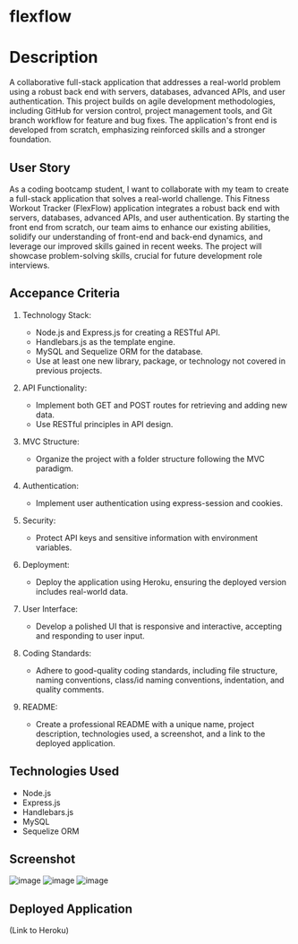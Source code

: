 # flexflow

# Description
A collaborative full-stack application that addresses a real-world problem using a robust back end with servers, databases, advanced APIs, and user authentication. This project builds on agile development methodologies, including GitHub for version control, project management tools, and Git branch workflow for feature and bug fixes. The application's front end is developed from scratch, emphasizing reinforced skills and a stronger foundation.

## User Story
As a coding bootcamp student, I want to collaborate with my team to create a full-stack application that solves a real-world challenge. This Fitness Workout Tracker (FlexFlow) application integrates a robust back end with servers, databases, advanced APIs, and user authentication. By starting the front end from scratch, our team aims to enhance our existing abilities, solidify our understanding of front-end and back-end dynamics, and leverage our improved skills gained in recent weeks. The project will showcase problem-solving skills, crucial for future development role interviews.


## Accepance Criteria 
1. Technology Stack:
    - Node.js and Express.js for creating a RESTful API.
    - Handlebars.js as the template engine.
    - MySQL and Sequelize ORM for the database.
    - Use at least one new library, package, or technology not covered in previous projects.

2. API Functionality:
    - Implement both GET and POST routes for retrieving and adding new data.
    - Use RESTful principles in API design.

3. MVC Structure:
    - Organize the project with a folder structure following the MVC paradigm.

4. Authentication:
    - Implement user authentication using express-session and cookies.

5. Security:
    - Protect API keys and sensitive information with environment variables.

6. Deployment:
    - Deploy the application using Heroku, ensuring the deployed version includes real-world data.

7. User Interface:
    - Develop a polished UI that is responsive and interactive, accepting and responding to user input.

8. Coding Standards:
    - Adhere to good-quality coding standards, including file structure, naming conventions, class/id naming conventions, indentation, and quality comments.

9. README:
    - Create a professional README with a unique name, project description, technologies used, a screenshot, and a link to the deployed application.

## Technologies Used 
- Node.js
- Express.js
- Handlebars.js
- MySQL
- Sequelize ORM

## Screenshot
![image](https://github.com/kgarcia7/flexflow/assets/141987295/81d23aef-c91b-4e91-870f-5cbf6323489b)
![image](https://github.com/kgarcia7/flexflow/assets/141987295/ff24c988-f248-4c6d-aa5d-745e0a741b4a)
![image](https://github.com/kgarcia7/flexflow/assets/141987295/7e775d8d-7088-4c4b-b11d-7263889d09d4)



## Deployed Application 
(Link to Heroku)
